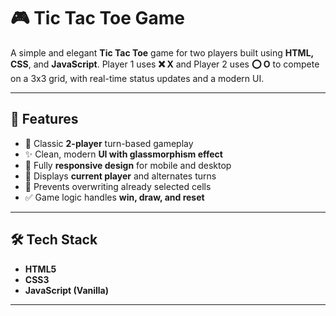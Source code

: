 # 🎮 Tic Tac Toe Game

A simple and elegant **Tic Tac Toe** game for two players built using **HTML, CSS**, and **JavaScript**. Player 1 uses **❌ X** and Player 2 uses **⭕ O** to compete on a 3x3 grid, with real-time status updates and a modern UI.

---

## 🎯 Features

- 🧠 Classic **2-player** turn-based gameplay
- ✨ Clean, modern **UI with glassmorphism effect**
- 📱 Fully **responsive design** for mobile and desktop
- 🔁 Displays **current player** and alternates turns
- 🚫 Prevents overwriting already selected cells
- ✅ Game logic handles **win, draw, and reset**

---

## 🛠️ Tech Stack

- **HTML5**
- **CSS3**
- **JavaScript (Vanilla)**

---



